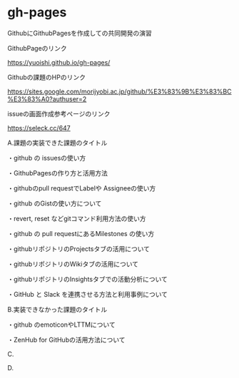 # gh-pages
GithubにGithubPagesを作成しての共同開発の演習

GithubPageのリンク

https://yuoishi.github.io/gh-pages/

Githubの課題のHPのリンク

https://sites.google.com/morijyobi.ac.jp/github/%E3%83%9B%E3%83%BC%E3%83%A0?authuser=2

issueの画面作成参考ページのリンク

https://seleck.cc/647

A.課題の実装できた課題のタイトル

・github の issuesの使い方

・GithubPagesの作り方と活用方法

・githubのpull requestでLabelや Assigneeの使い方

・github のGistの使い方について

・revert, reset などgitコマンド利用方法の使い方

・github の pull requestにあるMilestones の使い方 

・githubリポジトリのProjectsタブの活用について

・githubリポジトリのWikiタブの活用について

・githubリポジトリのInsightsタブでの活動分析について

・GitHub と Slack を連携させる方法と利用事例について

B.実装できなかった課題のタイトル

・github のemoticonやLTTMについて

・ZenHub for GitHubの活用方法について

C.

D.
